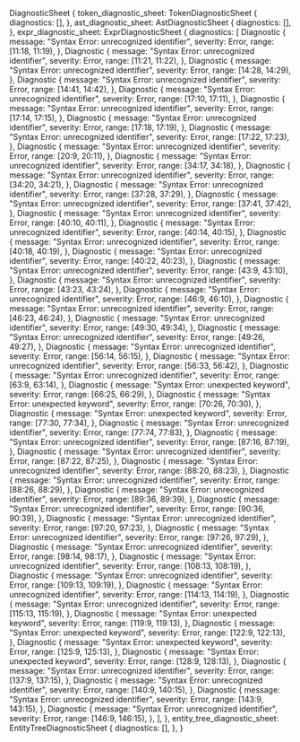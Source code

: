 DiagnosticSheet {
    token_diagnostic_sheet: TokenDiagnosticSheet {
        diagnostics: [],
    },
    ast_diagnostic_sheet: AstDiagnosticSheet {
        diagnostics: [],
    },
    expr_diagnostic_sheet: ExprDiagnosticSheet {
        diagnostics: [
            Diagnostic {
                message: "Syntax Error: unrecognized identifier",
                severity: Error,
                range: [11:18, 11:19),
            },
            Diagnostic {
                message: "Syntax Error: unrecognized identifier",
                severity: Error,
                range: [11:21, 11:22),
            },
            Diagnostic {
                message: "Syntax Error: unrecognized identifier",
                severity: Error,
                range: [14:28, 14:29),
            },
            Diagnostic {
                message: "Syntax Error: unrecognized identifier",
                severity: Error,
                range: [14:41, 14:42),
            },
            Diagnostic {
                message: "Syntax Error: unrecognized identifier",
                severity: Error,
                range: [17:10, 17:11),
            },
            Diagnostic {
                message: "Syntax Error: unrecognized identifier",
                severity: Error,
                range: [17:14, 17:15),
            },
            Diagnostic {
                message: "Syntax Error: unrecognized identifier",
                severity: Error,
                range: [17:18, 17:19),
            },
            Diagnostic {
                message: "Syntax Error: unrecognized identifier",
                severity: Error,
                range: [17:22, 17:23),
            },
            Diagnostic {
                message: "Syntax Error: unrecognized identifier",
                severity: Error,
                range: [20:9, 20:11),
            },
            Diagnostic {
                message: "Syntax Error: unrecognized identifier",
                severity: Error,
                range: [34:17, 34:18),
            },
            Diagnostic {
                message: "Syntax Error: unrecognized identifier",
                severity: Error,
                range: [34:20, 34:21),
            },
            Diagnostic {
                message: "Syntax Error: unrecognized identifier",
                severity: Error,
                range: [37:28, 37:29),
            },
            Diagnostic {
                message: "Syntax Error: unrecognized identifier",
                severity: Error,
                range: [37:41, 37:42),
            },
            Diagnostic {
                message: "Syntax Error: unrecognized identifier",
                severity: Error,
                range: [40:10, 40:11),
            },
            Diagnostic {
                message: "Syntax Error: unrecognized identifier",
                severity: Error,
                range: [40:14, 40:15),
            },
            Diagnostic {
                message: "Syntax Error: unrecognized identifier",
                severity: Error,
                range: [40:18, 40:19),
            },
            Diagnostic {
                message: "Syntax Error: unrecognized identifier",
                severity: Error,
                range: [40:22, 40:23),
            },
            Diagnostic {
                message: "Syntax Error: unrecognized identifier",
                severity: Error,
                range: [43:9, 43:10),
            },
            Diagnostic {
                message: "Syntax Error: unrecognized identifier",
                severity: Error,
                range: [43:23, 43:24),
            },
            Diagnostic {
                message: "Syntax Error: unrecognized identifier",
                severity: Error,
                range: [46:9, 46:10),
            },
            Diagnostic {
                message: "Syntax Error: unrecognized identifier",
                severity: Error,
                range: [46:23, 46:24),
            },
            Diagnostic {
                message: "Syntax Error: unrecognized identifier",
                severity: Error,
                range: [49:30, 49:34),
            },
            Diagnostic {
                message: "Syntax Error: unrecognized identifier",
                severity: Error,
                range: [49:26, 49:27),
            },
            Diagnostic {
                message: "Syntax Error: unrecognized identifier",
                severity: Error,
                range: [56:14, 56:15),
            },
            Diagnostic {
                message: "Syntax Error: unrecognized identifier",
                severity: Error,
                range: [56:33, 56:42),
            },
            Diagnostic {
                message: "Syntax Error: unrecognized identifier",
                severity: Error,
                range: [63:9, 63:14),
            },
            Diagnostic {
                message: "Syntax Error: unexpected keyword",
                severity: Error,
                range: [66:25, 66:29),
            },
            Diagnostic {
                message: "Syntax Error: unexpected keyword",
                severity: Error,
                range: [70:26, 70:30),
            },
            Diagnostic {
                message: "Syntax Error: unexpected keyword",
                severity: Error,
                range: [77:30, 77:34),
            },
            Diagnostic {
                message: "Syntax Error: unrecognized identifier",
                severity: Error,
                range: [77:74, 77:83),
            },
            Diagnostic {
                message: "Syntax Error: unrecognized identifier",
                severity: Error,
                range: [87:16, 87:19),
            },
            Diagnostic {
                message: "Syntax Error: unrecognized identifier",
                severity: Error,
                range: [87:22, 87:25),
            },
            Diagnostic {
                message: "Syntax Error: unrecognized identifier",
                severity: Error,
                range: [88:20, 88:23),
            },
            Diagnostic {
                message: "Syntax Error: unrecognized identifier",
                severity: Error,
                range: [88:26, 88:29),
            },
            Diagnostic {
                message: "Syntax Error: unrecognized identifier",
                severity: Error,
                range: [89:36, 89:39),
            },
            Diagnostic {
                message: "Syntax Error: unrecognized identifier",
                severity: Error,
                range: [90:36, 90:39),
            },
            Diagnostic {
                message: "Syntax Error: unrecognized identifier",
                severity: Error,
                range: [97:20, 97:23),
            },
            Diagnostic {
                message: "Syntax Error: unrecognized identifier",
                severity: Error,
                range: [97:26, 97:29),
            },
            Diagnostic {
                message: "Syntax Error: unrecognized identifier",
                severity: Error,
                range: [98:14, 98:17),
            },
            Diagnostic {
                message: "Syntax Error: unrecognized identifier",
                severity: Error,
                range: [108:13, 108:19),
            },
            Diagnostic {
                message: "Syntax Error: unrecognized identifier",
                severity: Error,
                range: [109:13, 109:19),
            },
            Diagnostic {
                message: "Syntax Error: unrecognized identifier",
                severity: Error,
                range: [114:13, 114:19),
            },
            Diagnostic {
                message: "Syntax Error: unrecognized identifier",
                severity: Error,
                range: [115:13, 115:19),
            },
            Diagnostic {
                message: "Syntax Error: unexpected keyword",
                severity: Error,
                range: [119:9, 119:13),
            },
            Diagnostic {
                message: "Syntax Error: unexpected keyword",
                severity: Error,
                range: [122:9, 122:13),
            },
            Diagnostic {
                message: "Syntax Error: unexpected keyword",
                severity: Error,
                range: [125:9, 125:13),
            },
            Diagnostic {
                message: "Syntax Error: unexpected keyword",
                severity: Error,
                range: [128:9, 128:13),
            },
            Diagnostic {
                message: "Syntax Error: unrecognized identifier",
                severity: Error,
                range: [137:9, 137:15),
            },
            Diagnostic {
                message: "Syntax Error: unrecognized identifier",
                severity: Error,
                range: [140:9, 140:15),
            },
            Diagnostic {
                message: "Syntax Error: unrecognized identifier",
                severity: Error,
                range: [143:9, 143:15),
            },
            Diagnostic {
                message: "Syntax Error: unrecognized identifier",
                severity: Error,
                range: [146:9, 146:15),
            },
        ],
    },
    entity_tree_diagnostic_sheet: EntityTreeDiagnosticSheet {
        diagnostics: [],
    },
}